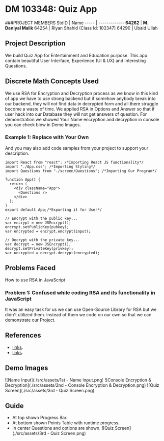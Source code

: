 # DM 103348: Quiz App

###PROJECT MEMBERS
StdID | Name
----- | -------------
**64262** | **M. Daniyal Malik** <!--this is the group leader in bold-->
64254 | Riyan Shahid (Class Id: 103347)
64290 | Ubaid Ullah

## Project Description
We build Quiz App for Entertainment and Education purpose. This app contain beautiful User Interface, Experience (UI & UX) and interesting Questions.

## Discrete Math Concepts Used
We use RSA for Encryption and Decryption process as we know in this kind of app we have to use strong backend but if somehow anybody break into our backend, they will not find data in decrypted form and all there struggle become a waste of time. We applied RSA in Options and Answer so that if user hack into our Database they will not get answers of question. For demonstration we showed Your Name encryption and decryption in console you can check blow in Demo Images.

### Example 1: Replace with Your Own
And you may also add code samples from your project to support your description. 
``` React JS ( open-source JavaScript library for building user interface for Website ).
import React from "react"; /*Importing React JS functionality*/
import "./App.css"; /*Importing Styling*/
import Questions from "./screen/Questions"; /*Importing Our Program*/

function App() {
  return (
    <div className="App">
      <Questions />
    </div>
  );
}
export default App;/*Exporting it for User*/
```
```
// Encrypt with the public key...
var encrypt = new JSEncrypt();
encrypt.setPublicKey(pubkey);
var encrypted = encrypt.encrypt(input);

// Decrypt with the private key...
var decrypt = new JSEncrypt();
decrypt.setPrivateKey(privkey);
var uncrypted = decrypt.decrypt(encrypted);
```

## Problems Faced
How to use RSA in JavaScript

### Problem 1: Confused while coding RSA and its functionality in JavaScript ###
It was an easy task for us we can use Open-Source Library for RSA but we didn't utilized them. Instead of them we code on our own so that we can demonstrate our Project. 

## References
- [links](https://github.com/Rizwanjamal/React-Test).
- [links](https://github.com/travist/jsencrypt).

## Demo Images
![Name Input](./src/assets/1st - Name Input.png)
![Console Encryption & Decryption](./src/assets/2nd - Console Encryption & Decryption.png)
![Quiz Screen](./src/assets/3rd - Quiz Screen.png)

## Guide
- At top shown Progress Bar.
- At bottom shown Points Table with runtime progress.
- In center Questions and options are shown.
![Quiz Screen](./src/assets/3rd - Quiz Screen.png)
